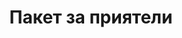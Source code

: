 ---
layout: default
rel: /bundles/friends
title: Пакет за приятели
description: ''
benefits:
  - 50% отстъпка от почистването на зъбен камък
  - Отстъпка за последвала услуга и лечение
  - Безплатен профилактичен преглед
  - До 3 пакета за приятели на всеки пациент
  - Пакетът е безплатен
---